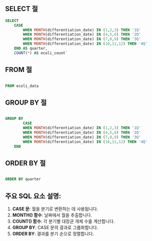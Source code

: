 ## SELECT 절

~~~sql
SELECT      
	CASE        
		WHEN MONTH(differentiation_date) IN (1,2,3) THEN '1Q'        
		WHEN MONTH(differentiation_date) IN (4,5,6) THEN '2Q'        
		WHEN MONTH(differentiation_date) IN (7,8,9) THEN '3Q'        
		WHEN MONTH(differentiation_date) IN (10,11,12) THEN '4Q'    
	END AS quarter,    
	COUNT(*) AS ecoli_count`
~~~

## FROM 절

~~~sql

FROM ecoli_data

~~~

## GROUP BY 절

~~~sql

GROUP BY      
		CASE        
		WHEN MONTH(differentiation_date) IN (1,2,3) THEN '1Q'        
		WHEN MONTH(differentiation_date) IN (4,5,6) THEN '2Q' 
		WHEN MONTH(differentiation_date) IN (7,8,9) THEN '3Q'        
		WHEN MONTH(differentiation_date) IN (10,11,12) THEN '4Q'    
	END
~~~

## ORDER BY 절

~~~sql

ORDER BY quarter
~~~

## 주요 SQL 요소 설명:

1. **CASE 문**: 월을 분기로 변환하는 데 사용됩니다.
2. **MONTH() 함수**: 날짜에서 월을 추출합니다.
3. **COUNT() 함수**: 각 분기별 대장균 개체 수를 계산합니다.
4. **GROUP BY**: CASE 문의 결과로 그룹화합니다.
5. **ORDER BY**: 결과를 분기 순으로 정렬합니다.